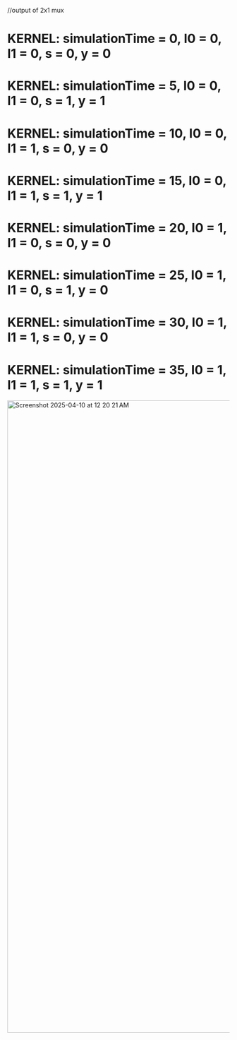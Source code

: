 //output of 2x1 mux 

# KERNEL: simulationTime = 0, I0 = 0, I1 = 0, s = 0, y = 0
# KERNEL: simulationTime = 5, I0 = 0, I1 = 0, s = 1, y = 1
# KERNEL: simulationTime = 10, I0 = 0, I1 = 1, s = 0, y = 0
# KERNEL: simulationTime = 15, I0 = 0, I1 = 1, s = 1, y = 1
# KERNEL: simulationTime = 20, I0 = 1, I1 = 0, s = 0, y = 0
# KERNEL: simulationTime = 25, I0 = 1, I1 = 0, s = 1, y = 0
# KERNEL: simulationTime = 30, I0 = 1, I1 = 1, s = 0, y = 0
# KERNEL: simulationTime = 35, I0 = 1, I1 = 1, s = 1, y = 1

<img width="1433" alt="Screenshot 2025-04-10 at 12 20 21 AM" src="https://github.com/user-attachments/assets/acd37481-27c2-427c-8db7-80a6f30d8677" />
